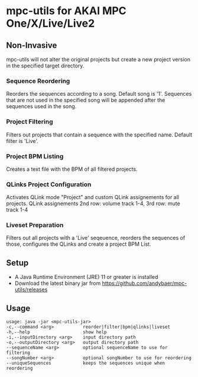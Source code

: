 # mpc-utils for AKAI MPC One/X/Live/Live2

## Non-Invasive

mpc-utils will not alter the original projects but create a new project version in the specified target directory.

### Sequence Reordering

Reorders the sequences according to a song. Default song is '1'. Sequences that are not used in the specified song will
be appended after the sequences used in the song.

### Project Filtering

Filters out projects that contain a sequence with the specified name. Default filter is 'Live'.

### Project BPM Listing

Creates a text file with the BPM of all filtered projects.

### QLinks Project Configuration

Activates QLink mode "Project" and custom QLink assignements for all projects. QLink assignements 2nd row: volume track
1-4, 3rd row: mute track 1-4

### Liveset Preparation

Filters out all projects with a 'Live' seqeuence, reorders the sequences of those, configures the QLinks and create a
project BPM List.

## Setup

- A Java Runtime Environment (JRE) 11 or greater is installed
- Download the latest binary jar from https://github.com/andybaer/mpc-utils/releases

## Usage

    usage: java -jar <mpc-utils-jar>
    -c,--command <arg>           reorder|filter|bpm|qlinks|liveset
    -h,--help                    show help
    -i,--inputDirectory <arg>    input directory path
    -o,--outputDirectory <arg>   output directory path
    --sequenceName <arg>         optional sequenceName to use for filtering
    --songNumber <arg>           optional songNumber to use for reordering
    --uniqueSequences            keeps the sequences unique when reordering